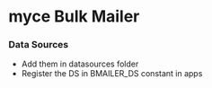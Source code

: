 # myce Bulk Mailer

### Data Sources
- Add them in datasources folder
- Register the DS in BMAILER_DS constant in apps